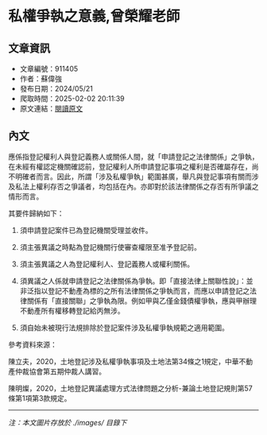 # 私權爭執之意義,曾榮耀老師

## 文章資訊
- 文章編號：911405
- 作者：蘇偉強
- 發布日期：2024/05/21
- 爬取時間：2025-02-02 20:11:39
- 原文連結：[閱讀原文](https://real-estate.get.com.tw/Columns/detail.aspx?no=911405)

## 內文
應係指登記權利人與登記義務人或關係人間，就「申請登記之法律關係」之爭執，在未經有權認定機關確認前，登記權利人所申請登記事項之權利是否確屬存在，尚不明確者而言。因此，所謂「涉及私權爭執」範圍甚廣，舉凡與登記事項有關而涉及私法上權利存否之爭議者，均包括在內。亦即對於該法律關係之存否有所爭議之情形而言。

其要件歸納如下：

1. 須申請登記案件已為登記機關受理並收件。

2. 須主張異議之時點為登記機關行使審查權限至准予登記前。

3. 須主張異議之人為登記權利人、登記義務人或權利關係。

4. 須異議之人係就申請登記之法律關係為爭執。即「直接法律上關聯性說」：並非泛指以登記不動產為標的之所有法律關係之爭執而言，而應以申請登記之法律關係有「直接關聯」之爭執為限。例如甲與乙僅金錢債權爭執，應與甲辦理不動產所有權移轉登記給丙無涉。

5. 須自始未被現行法規排除於登記案件涉及私權爭執規範之適用範圍。

參考資料來源：

陳立夫，2020，土地登記涉及私權爭執事項及土地法第34條之1規定，中華不動產仲裁協會第五期仲裁人講習。

陳明燦，2020，土地登記異議處理方式法律問題之分析-兼論土地登記規則第57條第1項第3款規定。

---
*注：本文圖片存放於 ./images/ 目錄下*
